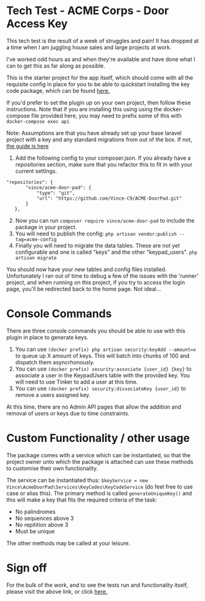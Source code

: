 # Tech Test - ACME Corps - Door Access Key

This tech test is the result of a week of struggles and pain!   It has dropped at a time when I am juggling house sales and large projects at work.

I've worked odd hours as and when they're available and have done what I can to get this as far along as possible.

This is the starter project for the app itself, which should come with all the requisite config in place for you to be able to quickstart installing the  key code package, which can be found [here.](https://github.com/Vince-C9/ACME-DoorPad)


If you'd prefer to set the plugin up on your own project, then follow these instructions.  Note that if you are installing this using using the docker-compose file provided here, you may need to prefix some of this with `docker-compose exec api `

Note:  Assumptions are that you have already set up your base laravel project with a key and any standard migrations from out of the box.  If not, [the guide is here](https://laravel.com/docs/10.x/installation)

1. Add the following config to your composer.json.  If you already have a repositories section, make sure that you refactor this to fit in with your current settings.
 ```
"repositories": {
        "vince/acme-door-pad": {
            "type": "git",
            "url": "https://github.com/Vince-C9/ACME-DoorPad.git"
        }
    },
```

2. Now you can run `composer require vince/acme-door-pad` to include the package in your project.
3. You will need to publish the config: `php artisan vendor:publish --tag=acme-config`
4. Finally you will need to migrate the data tables.  These are not yet configurable and one is called "keys" and the other "keypad_users". `php artisan migrate`

You should now have your new tables and config files installed.  Unfortunately I ran out of time to debug a few of the issues with the 'runner' project, and when running on this project, if you try to access the login page, you'll be redirected back to the home page.  Not ideal...

# Console Commands
There are three console commands you should be able to use with this plugin in place to generate keys.

1. You can use `(docker prefix) php artisan security:keyAdd --amount=x` to queue up X amount of keys.  This will batch into chunks of 100 and dispatch them asyncrhonously.
2. You can use `(docker prefix) security:associate {user_id} {key}` to associate a user in the KeypadUsers table with the provided key.  You will need to use Tinker to add a user at this time.
3. You can use `(docker prefix) security:dissociateKey {user_id}` to remove a users assigned key.

 At this time, there are no Admin API pages that allow the addition and removal of users or keys due to time constraints.

# Custom Functionality / other usage
The package comes with a service which can be instantiated, so that the project owner unto which the package is attached can use these methods to customise their own functionality.

The service can be instantiated thus:  `$keyService = new Vince\AcmeDoorPad\Services\KeyCodes\KeyCodeService` (do feel free to use case or alias this).
The primary method is called `generateUniqueKey()` and this will make a key that fits the required criteria of the task:
- No palindromes
- No sequences above 3
- No repitition above 3
- Must be unique

The other methods may be called at your leisure.

# Sign off 
For the bulk of the work, and to see the tests run and functionality itself, please visit the above link, or click [here.](https://github.com/Vince-C9/ACME-DoorPad)

